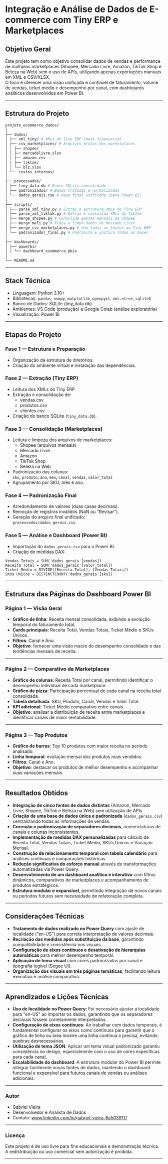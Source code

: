 # Integração e Análise de Dados de E-commerce com Tiny ERP e Marketplaces

## Objetivo Geral

Este projeto tem como objetivo consolidar dados de vendas e performance de múltiplos marketplaces (Shopee, Mercado Livre, Amazon, TikTok Shop e Beleza na Web) sem o uso de APIs, utilizando apenas exportações manuais em XML e CSV/XLSX.  
O foco é oferecer uma visão unificada e confiável de faturamento, volume de vendas, ticket médio e desempenho por canal, com dashboards analíticos desenvolvidos em Power BI.

---
## Estrutura do Projeto
```bash
projeto_ecommerce_dados/
│
├── dados/
│ ├── xml_tiny/ # XMLs do Tiny ERP (base financeira)
│ ├── csv_marketplaces/ # Arquivos brutos dos marketplaces
│ │ ├── shopee/
│ │ ├── mercadolivre.xlsx
│ │ ├── amazon.csv
│ │ ├── tiktok/
│ │ └── blz.xlsx
│ └── custos_internos/
│
├── processados/
│ ├── tiny_data.db # Banco SQLite consolidado
│ ├── padronizados/ # Bases tratadas e normalizadas
│ └── dados_gerais.csv # Base final unificada (para Power BI)
│
├── scripts/
│ ├── parse_xml_tiny.py # Extrai e estrutura XMLs do Tiny ERP
│ ├── parse_xml_tiktok.py # Extrai e consolida XMLs do TikTok
│ ├── merge_shopee.py # Consolida pastas mensais da Shopee
│ ├── merge_meli.py # Trata e limpa dados do Mercado Livre
│ ├── merge_csv_marketplaces.py # Une todas as fontes ao Tiny ERP
│ └── padronizador_final.py # Padroniza e unifica todas as bases
│
├── dashboards/
│ ├── powerbi/
│ │ └── dashboard_ecommerce.pbix
│
└── README.md

```
---

## Stack Técnica

- Linguagem: Python 3.10+
- Bibliotecas: `pandas`, `numpy`, `matplotlib`, `openpyxl`, `xml.etree`, `sqlite3`
- Banco de Dados: SQLite (tiny_data.db)
- Ambientes: VS Code (produção) e Google Colab (análise exploratória)
- Visualização: Power BI

---

## Etapas do Projeto

### Fase 1 — Estrutura e Preparação
- Organização da estrutura de diretórios.
- Criação do ambiente virtual e instalação das dependências.

### Fase 2 — Extração (Tiny ERP)
- Leitura dos XMLs do Tiny ERP.
- Extração e consolidação de:
  - vendas.csv  
  - produtos.csv  
  - clientes.csv
- Criação do banco SQLite (`tiny_data.db`).

### Fase 3 — Consolidação (Marketplaces)
- Leitura e limpeza dos arquivos de marketplaces:
  - Shopee (arquivos mensais)
  - Mercado Livre
  - Amazon
  - TikTok Shop
  - Beleza na Web
- Padronização das colunas:  
  `sku`, `produto`, `ano`, `mes`, `canal`, `vendas`, `valor_total`
- Agrupamento por SKU, mês e ano.

### Fase 4 — Padronização Final
- Arredondamento de valores (duas casas decimais).
- Remoção de registros inválidos (NaN ou "Revisar").
- Geração do arquivo final unificado:  
  `processados/dados_gerais.csv`

### Fase 5 — Análise e Dashboard (Power BI)
- Importação do `dados_gerais.csv` para o Power BI.
- Criação de medidas DAX:

```DAX
Vendas Totais = SUM('dados_gerais'[vendas])
Receita Total = SUM('dados_gerais'[valor_total])
Ticket Médio = DIVIDE([Receita Total], [Vendas Totais])
SKUs Únicos = DISTINCTCOUNT('dados_gerais'[sku])
```
---


## Estrutura das Páginas do Dashboard Power BI

### Página 1 — Visão Geral
- **Gráfico de linha**: Receita mensal consolidada, exibindo a evolução temporal do faturamento total.
- **Cards principais**: Receita Total, Vendas Totais, Ticket Médio e SKUs Únicos.
- **Filtros**: Canal e Ano.
- **Objetivo**: fornecer uma visão macro do desempenho consolidado e das tendências mensais de receita.

---

### Página 2 — Comparativo de Marketplaces
- **Gráfico de colunas**: Receita Total por canal, permitindo identificar o desempenho individual de cada marketplace.
- **Gráfico de pizza**: Participação percentual de cada canal na receita total consolidada.
- **Tabela detalhada**: SKU, Produto, Canal, Vendas e Valor Total.
- **KPI adicional**: Ticket Médio comparativo entre canais.
- **Objetivo**: analisar a distribuição de receita entre marketplaces e identificar canais de maior rentabilidade.

---

### Página 3 — Top Produtos
- **Gráfico de barras**: Top 10 produtos com maior receita no período analisado.
- **Linha temporal**: evolução mensal dos produtos mais vendidos.
- **Filtros**: Canal e Ano.
- **Objetivo**: destacar os produtos de melhor desempenho e acompanhar suas variações mensais.

---

## Resultados Obtidos
- **Integração de cinco fontes de dados distintas** (Amazon, Mercado Livre, Shopee, TikTok e Beleza na Web) sem utilização de APIs.
- **Criação de uma base de dados única e padronizada** (`dados_gerais.csv`) centralizando todas as informações de vendas.
- **Correção e padronização de separadores decimais**, nomenclaturas de canais e colunas inconsistentes.
- **Implementação de medidas DAX personalizadas** para cálculo de Receita Total, Vendas Totais, Ticket Médio, SKUs Únicos e Variação Mensal.
- **Construção de relacionamento temporal com tabela calendário** para análises contínuas e comparações históricas.
- **Redução significativa do esforço manual** através de transformações automatizadas via Power Query.
- **Desenvolvimento de um dashboard analítico e interativo** com filtros dinâmicos, comparativos de marketplaces e acompanhamento de produtos estratégicos.
- **Estrutura modular e expansível**, permitindo integração de novos canais ou períodos futuros sem necessidade de refatoração completa.

---

## Considerações Técnicas
- **Tratamento de dados realizado no Power Query** com ajuste de localidade (“en-US”) para correta interpretação de valores decimais.
- **Recriação das medidas após substituição da base**, garantindo compatibilidade e consistência nos visuais.
- **Configuração de eixos contínuos e desativação de hierarquias automáticas** para melhor desempenho temporal.
- **Aplicação de tema visual** com cores padronizadas por canal e tipografia legível (Segoe UI).
- **Organização dos visuais em três páginas temáticas**, facilitando leitura executiva e análise comparativa.

---

## Aprendizados e Lições Técnicas
- **Uso de localidade no Power Query**: Foi necessário ajustar a localidade para "en-US" ao importar os dados, garantindo que os separadores decimais fossem corretamente interpretados.
- **Configuração de eixos contínuos**: Ao trabalhar com dados temporais, é fundamental configurar os eixos como contínuos para garantir que o gráfico de linha ou área mostre uma linha contínua e precisa, evitando quebras desnecessárias.
- **Utilização de tema JSON**: Aplicar um tema visual padronizado garantiu consistência no design, especialmente com o uso de cores específicas para cada canal. 
- **Escalabilidade do dashboard**: A estrutura modular do Power BI permite integrar facilmente novas fontes de dados, mantendo o dashboard funcional e expansível para futuros canais de vendas ou análises adicionais.
---

### Autor

- Gabriel Vieira
- Desenvolvedor e Analista de Dados
- Contato: www.linkedin.com/in/gabriel-vieira-6a5039117
---

### Licença

Este projeto é de uso livre para fins educacionais e demonstração técnica.
A redistribuição ou uso comercial sem autorização é proibida.

---

